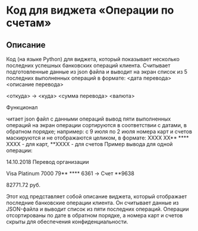 # Код для виджета «Операции по счетам»

## Описание
Код (на языке Python) для виджета, который показывает несколько последних успешных банковских операций клиента. Считывает подготовленные данные из json файла и выводит на экран список из 5 последних выполненных операций в формате:
<дата перевода> <описание перевода>


<откуда> -> <куда>
<сумма перевода> <валюта>

Функционал

читает json файл с данными операций
вывод пяти выполненных операций на экран
операции сортируются в соответствии с датами, в обратном порядке; например: с 9 июля по 2 июля
номера карт и счетов маскируются и не отображаются целиком, в формате: XXXX XX** **** XXXX - для карт, **XXXX - для счетов
Пример вывода для одной операции:


14.10.2018 Перевод организации

Visa Platinum 7000 79** **** 6361 -> Счет **9638

82771.72 руб.

Этот код представляет собой описание виджета, который отображает последние банковские операции клиента. Он считывает данные из JSON-файла и выводит список из пяти последних операций. Операции отсортированы по дате в обратном порядке, а номера карт и счетов скрыты для обеспечения конфиденциальности.
